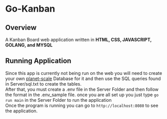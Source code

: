 # Go-Kanban
## Overview
A Kanban Board web application written in **HTML, CSS, JAVASCRIPT, GOLANG, and MYSQL**

## Running Application
Since this app is currently not being run on the web you will need to create your own [planet-scale](https://planetscale.com/) Database for it and then use the SQL queries found in Server/sql.txt to create the tables.<br>
After that, you must create a .env file in the Server Folder and then follow the format in the .env_sample file. once you are all set up you just type `go run main` in the Server Folder to run the application
<br>
Once the program is running you can go to `http://localhost:8080` to see the application.
<br>

